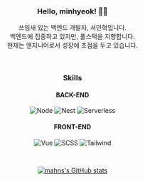 <div align=center>

### Hello, minhyeok! 👋🏽

쓰임새 있는 백엔드 개발자, 서민혁입니다.
<br>
백엔드에 집중하고 있지만, 풀스택을 지향합니다.
<br>
현재는 엔지니어로서 성장에 초점을 두고 있습니다.

</div>

<br>

<div align=center>

### Skills

#### BACK-END

![Node](https://img.shields.io/badge/-Node.js-green?style=flat&logo=node.js&logoColor=ffffff)
![Nest](https://img.shields.io/badge/-Nest.js-black?style=flat&logo=nestJs&logoColor=FF0000)
![Serverless](https://img.shields.io/badge/-Serverless-red?style=flat&logo=serverless)

#### FRONT-END

![Vue](https://img.shields.io/badge/-Vue.js-green?style=flat&logo=vue.js)
![SCSS](https://img.shields.io/badge/-SCSS-ff69b4?style=flat&logo=sass&logoColor=ffffff)
![Tailwind](https://img.shields.io/badge/-Tailwind-blue?style=flat&logo=TailwindCSS)

</div>

<br>

<div align=center>

[![mahns's GitHub stats](https://github-readme-stats.vercel.app/api?username=mahns1201&title_color=FF0000&bg_color=262626&text_color=ffffff&show_icons=true&icon_color=fdf42a&hide_border=true)](https://github.com/anuraghazra/github-readme-stats)

</div>
<!--
#### Studying
![Java](https://img.shields.io/badge/-Java-white?style=flat&logo=java&logoColor=ff0000)
![Spring](https://img.shields.io/badge/-Spring-green?style=flat&logo=spring&logoColor=ffffff)
-->
